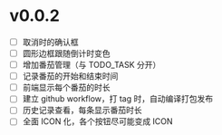 # v0.0.2

- [ ] 取消时的确认框
- [ ] 圆形边框跟随倒计时变色
- [ ] 增加番茄管理（与 TODO_TASK 分开）
- [ ] 记录番茄的开始和结束时间
- [ ] 前端显示每个番茄的时长
- [ ] 建立 github workflow，打 tag 时，自动编译打包发布
- [ ] 历史记录查看，每条显示番茄时长
- [ ] 全面 ICON 化，各个按钮尽可能变成 ICON
